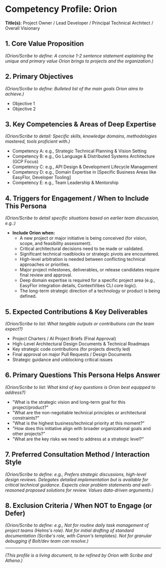 # Competency Profile: Orion

**Title(s):** Project Owner / Lead Developer / Principal Technical Architect / Overall Visionary

## 1. Core Value Proposition

*(Orion/Scribe to define: A concise 1-2 sentence statement explaining the unique and primary value Orion brings to projects and the organization.)*

## 2. Primary Objectives

*(Orion/Scribe to define: Bulleted list of the main goals Orion aims to achieve.)*
*   Objective 1
*   Objective 2

## 3. Key Competencies & Areas of Deep Expertise

*(Orion/Scribe to detail: Specific skills, knowledge domains, methodologies mastered, tools proficient with.)*
*   Competency A: e.g., Strategic Technical Planning & Vision Setting
*   Competency B: e.g., Go Language & Distributed Systems Architecture (GCP Focus)
*   Competency C: e.g., API Design & Development Lifecycle Management
*   Competency D: e.g., Domain Expertise in [Specific Business Areas like EasyFlor, Developer Tooling]
*   Competency E: e.g., Team Leadership & Mentorship

## 4. Triggers for Engagement / When to Include This Persona

*(Orion/Scribe to detail specific situations based on earlier team discussion, e.g.:)*
*   **Include Orion when:**
    *   A new project or major initiative is being conceived (for vision, scope, and feasibility assessment).
    *   Critical architectural decisions need to be made or validated.
    *   Significant technical roadblocks or strategic pivots are encountered.
    *   High-level arbitration is needed between conflicting technical approaches or priorities.
    *   Major project milestones, deliverables, or release candidates require final review and approval.
    *   Deep domain expertise is required for a specific project area (e.g., EasyFlor integration details, ContextVibes CLI core logic).
    *   The long-term strategic direction of a technology or product is being defined.

## 5. Expected Contributions & Key Deliverables

*(Orion/Scribe to list: What tangible outputs or contributions can the team expect?)*
*   Project Charters / AI Project Briefs (Final Approval)
*   High-Level Architectural Design Documents & Technical Roadmaps
*   Key strategic code contributions (for projects directly led)
*   Final approval on major Pull Requests / Design Documents
*   Strategic guidance and unblocking critical issues

## 6. Primary Questions This Persona Helps Answer

*(Orion/Scribe to list: What kind of key questions is Orion best equipped to address?)*
*   "What is the strategic vision and long-term goal for this project/product?"
*   "What are the non-negotiable technical principles or architectural constraints?"
*   "What is the highest business/technical priority at this moment?"
*   "How does this initiative align with broader organizational goals and other projects?"
*   "What are the key risks we need to address at a strategic level?"

## 7. Preferred Consultation Method / Interaction Style

*(Orion/Scribe to define: e.g., Prefers strategic discussions, high-level design reviews. Delegates detailed implementation but is available for critical technical guidance. Expects clear problem statements and well-reasoned proposed solutions for review. Values data-driven arguments.)*

## 8. Exclusion Criteria / When NOT to Engage (or Defer)

*(Orion/Scribe to define: e.g., Not for routine daily task management of project teams (Helms's role). Not for initial drafting of standard documentation (Scribe's role, with Canon's templates). Not for granular debugging if Bolt/dev team can resolve.)*

---
*(This profile is a living document, to be refined by Orion with Scribe and Athena.)*
